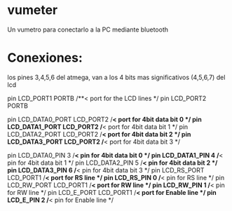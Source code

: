 # vumeter
Un vumetro para conectarlo a la PC mediante bluetooth

# Conexiones: 

los pines 3,4,5,6 del atmega, van a los 4 bits mas significativos (4,5,6,7) del lcd 

pin LCD_PORT1         PORTB        /**< port for the LCD lines   */
pin LCD_PORT2         PORTB

pin LCD_DATA0_PORT   LCD_PORT2     /**< port for 4bit data bit 0 */
pin LCD_DATA1_PORT   LCD_PORT2     /**< port for 4bit data bit 1 */
pin LCD_DATA2_PORT   LCD_PORT2     /**< port for 4bit data bit 2 */
pin LCD_DATA3_PORT   LCD_PORT2     /**< port for 4bit data bit 3 */

pin LCD_DATA0_PIN    3            /**< pin for 4bit data bit 0  */
pin LCD_DATA1_PIN    4            /**< pin for 4bit data bit 1  */
pin LCD_DATA2_PIN    5           /**< pin for 4bit data bit 2  */
pin LCD_DATA3_PIN    6            /**< pin for 4bit data bit 3  */
pin LCD_RS_PORT      LCD_PORT1     /**< port for RS line         */
pin LCD_RS_PIN       0            /**< pin  for RS line         */
pin LCD_RW_PORT      LCD_PORT1     /**< port for RW line         */
pin LCD_RW_PIN       1            /**< pin  for RW line         */
pin LCD_E_PORT       LCD_PORT1     /**< port for Enable line     */
pin LCD_E_PIN        2            /**< pin  for Enable line     */

